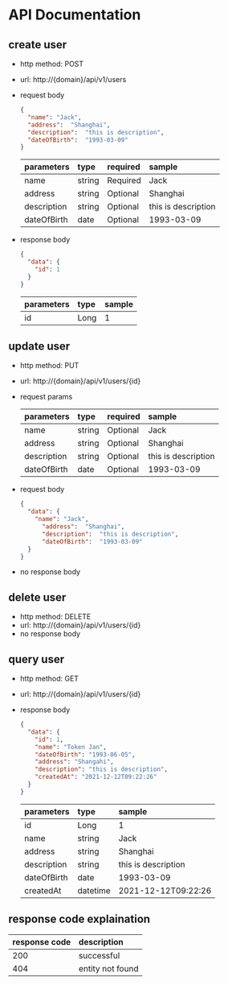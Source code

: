 # API Documentation
## create user
- http method: POST
- url: http://{domain}/api/v1/users
- request body		
    ```json
    {
      "name": "Jack",
      "address":  "Shanghai",
      "description":  "this is description",
      "dateOfBirth":  "1993-03-09"
    }
    ```

  parameters				    |type		|required   |sample
  :----						|:---		|:------    |:------	
  name						|string		|Required	|Jack
  address					    |string		|Optional	|Shanghai
  description				    |string		|Optional	|this is description
  dateOfBirth				    |date		|Optional   |1993-03-09

- response body		
    ```json
    {
      "data": {
        "id": 1
      }
    }
    ```
  parameters				    |type	        |sample
  :----						|:---	        |:------
  id                          |Long           |1

## update user
- http method: PUT
- url: http://{domain}/api/v1/users/{id}
- request params

  parameters				    |type		|required   |sample
  :----						    |:---		|:------    |:------	
  name						    |string		|Optional	|Jack
  address					    |string		|Optional	|Shanghai
  description				    |string		|Optional	|this is description
  dateOfBirth				    |date		|Optional   |1993-03-09

- request body
    ```json
    {
      "data": {
        "name": "Jack",
          "address":  "Shanghai",
          "description":  "this is description",
          "dateOfBirth":  "1993-03-09"
      }
    }
    ```
  
- no response body

## delete user
- http method: DELETE
- url: http://{domain}/api/v1/users/{id}
- no response body

## query user
- http method: GET
- url: http://{domain}/api/v1/users/{id}
- response body
    ```json
    {
      "data": {
        "id": 1,
        "name": "Token Jan",
        "dateOfBirth": "1993-06-05",
        "address": "Shangahi",
        "description": "this is description",
        "createdAt": "2021-12-12T09:22:26"
      }
    }
    ```

    parameters				    |type	        |sample
      :----						|:---	        |:------
    id                          |Long           |1
    name						|string	    	|Jack
    address					    |string	    	|Shanghai
    description				    |string	        |this is description
    dateOfBirth				    |date	        |1993-03-09
    createdAt				    |datetime	    |2021-12-12T09:22:26
    

## response code explaination
response code	|description
:----	|:---
200		|successful
404		|entity not found
